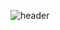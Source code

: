 ![header](https://capsule-render.vercel.app/api?type=rounded&color=auto&height=300&section=header&text=pjnw1236%20github&fontSize=90&animation=twinkling)
